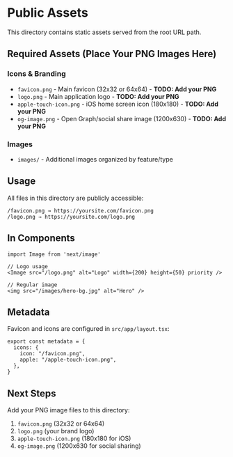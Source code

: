 # Public Assets

This directory contains static assets served from the root URL path.

## Required Assets (Place Your PNG Images Here)

### Icons & Branding

- `favicon.png` - Main favicon (32x32 or 64x64) - **TODO: Add your PNG**
- `logo.png` - Main application logo - **TODO: Add your PNG**
- `apple-touch-icon.png` - iOS home screen icon (180x180) - **TODO: Add your PNG**
- `og-image.png` - Open Graph/social share image (1200x630) - **TODO: Add your PNG**

### Images

- `images/` - Additional images organized by feature/type

## Usage

All files in this directory are publicly accessible:

```
/favicon.png → https://yoursite.com/favicon.png
/logo.png → https://yoursite.com/logo.png
```

## In Components

```tsx
import Image from 'next/image'

// Logo usage
<Image src="/logo.png" alt="Logo" width={200} height={50} priority />

// Regular image
<img src="/images/hero-bg.jpg" alt="Hero" />
```

## Metadata

Favicon and icons are configured in `src/app/layout.tsx`:

```tsx
export const metadata = {
  icons: {
    icon: "/favicon.png",
    apple: "/apple-touch-icon.png",
  },
}
```

## Next Steps

Add your PNG image files to this directory:

1. `favicon.png` (32x32 or 64x64)
2. `logo.png` (your brand logo)
3. `apple-touch-icon.png` (180x180 for iOS)
4. `og-image.png` (1200x630 for social sharing)
